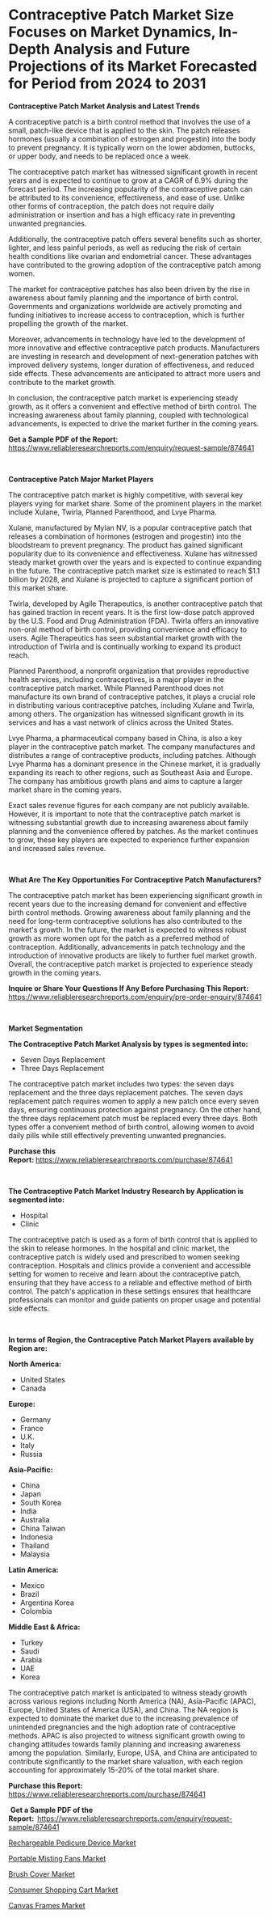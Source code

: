<p><h1>Contraceptive Patch Market Size Focuses on Market Dynamics, In-Depth Analysis and Future Projections of its Market Forecasted for Period from 2024 to 2031</h1></p><p><strong>Contraceptive Patch Market Analysis and Latest Trends</strong></p>
<p><p>A contraceptive patch is a birth control method that involves the use of a small, patch-like device that is applied to the skin. The patch releases hormones (usually a combination of estrogen and progestin) into the body to prevent pregnancy. It is typically worn on the lower abdomen, buttocks, or upper body, and needs to be replaced once a week.</p><p>The contraceptive patch market has witnessed significant growth in recent years and is expected to continue to grow at a CAGR of 6.9% during the forecast period. The increasing popularity of the contraceptive patch can be attributed to its convenience, effectiveness, and ease of use. Unlike other forms of contraception, the patch does not require daily administration or insertion and has a high efficacy rate in preventing unwanted pregnancies.</p><p>Additionally, the contraceptive patch offers several benefits such as shorter, lighter, and less painful periods, as well as reducing the risk of certain health conditions like ovarian and endometrial cancer. These advantages have contributed to the growing adoption of the contraceptive patch among women.</p><p>The market for contraceptive patches has also been driven by the rise in awareness about family planning and the importance of birth control. Governments and organizations worldwide are actively promoting and funding initiatives to increase access to contraception, which is further propelling the growth of the market.</p><p>Moreover, advancements in technology have led to the development of more innovative and effective contraceptive patch products. Manufacturers are investing in research and development of next-generation patches with improved delivery systems, longer duration of effectiveness, and reduced side effects. These advancements are anticipated to attract more users and contribute to the market growth.</p><p>In conclusion, the contraceptive patch market is experiencing steady growth, as it offers a convenient and effective method of birth control. The increasing awareness about family planning, coupled with technological advancements, is expected to drive the market further in the coming years.</p></p>
<p><strong>Get a Sample PDF of the Report:&nbsp;</strong> <a href="https://www.reliableresearchreports.com/enquiry/request-sample/874641">https://www.reliableresearchreports.com/enquiry/request-sample/874641</a></p>
<p>&nbsp;</p>
<p><strong>Contraceptive Patch Major Market Players</strong></p>
<p><p>The contraceptive patch market is highly competitive, with several key players vying for market share. Some of the prominent players in the market include Xulane, Twirla, Planned Parenthood, and Lvye Pharma.</p><p>Xulane, manufactured by Mylan NV, is a popular contraceptive patch that releases a combination of hormones (estrogen and progestin) into the bloodstream to prevent pregnancy. The product has gained significant popularity due to its convenience and effectiveness. Xulane has witnessed steady market growth over the years and is expected to continue expanding in the future. The contraceptive patch market size is estimated to reach $1.1 billion by 2028, and Xulane is projected to capture a significant portion of this market share.</p><p>Twirla, developed by Agile Therapeutics, is another contraceptive patch that has gained traction in recent years. It is the first low-dose patch approved by the U.S. Food and Drug Administration (FDA). Twirla offers an innovative non-oral method of birth control, providing convenience and efficacy to users. Agile Therapeutics has seen substantial market growth with the introduction of Twirla and is continually working to expand its product reach.</p><p>Planned Parenthood, a nonprofit organization that provides reproductive health services, including contraceptives, is a major player in the contraceptive patch market. While Planned Parenthood does not manufacture its own brand of contraceptive patches, it plays a crucial role in distributing various contraceptive patches, including Xulane and Twirla, among others. The organization has witnessed significant growth in its services and has a vast network of clinics across the United States.</p><p>Lvye Pharma, a pharmaceutical company based in China, is also a key player in the contraceptive patch market. The company manufactures and distributes a range of contraceptive products, including patches. Although Lvye Pharma has a dominant presence in the Chinese market, it is gradually expanding its reach to other regions, such as Southeast Asia and Europe. The company has ambitious growth plans and aims to capture a larger market share in the coming years.</p><p>Exact sales revenue figures for each company are not publicly available. However, it is important to note that the contraceptive patch market is witnessing substantial growth due to increasing awareness about family planning and the convenience offered by patches. As the market continues to grow, these key players are expected to experience further expansion and increased sales revenue.</p></p>
<p>&nbsp;</p>
<p><strong>What Are The Key Opportunities For Contraceptive Patch Manufacturers?</strong></p>
<p><p>The contraceptive patch market has been experiencing significant growth in recent years due to the increasing demand for convenient and effective birth control methods. Growing awareness about family planning and the need for long-term contraceptive solutions has also contributed to the market's growth. In the future, the market is expected to witness robust growth as more women opt for the patch as a preferred method of contraception. Additionally, advancements in patch technology and the introduction of innovative products are likely to further fuel market growth. Overall, the contraceptive patch market is projected to experience steady growth in the coming years.</p></p>
<p><strong>Inquire or Share Your Questions If Any Before Purchasing This Report:</strong> <a href="https://www.reliableresearchreports.com/enquiry/pre-order-enquiry/874641">https://www.reliableresearchreports.com/enquiry/pre-order-enquiry/874641</a></p>
<p>&nbsp;</p>
<p><strong>Market Segmentation</strong></p>
<p><strong>The Contraceptive Patch Market Analysis by types is segmented into:</strong></p>
<p><ul><li>Seven Days Replacement</li><li>Three Days Replacement</li></ul></p>
<p><p>The contraceptive patch market includes two types: the seven days replacement and the three days replacement patches. The seven days replacement patch requires women to apply a new patch once every seven days, ensuring continuous protection against pregnancy. On the other hand, the three days replacement patch must be replaced every three days. Both types offer a convenient method of birth control, allowing women to avoid daily pills while still effectively preventing unwanted pregnancies.</p></p>
<p><strong>Purchase this Report:&nbsp;</strong><a href="https://www.reliableresearchreports.com/purchase/874641">https://www.reliableresearchreports.com/purchase/874641</a></p>
<p>&nbsp;</p>
<p><strong>The Contraceptive Patch Market Industry Research by Application is segmented into:</strong></p>
<p><ul><li>Hospital</li><li>Clinic</li></ul></p>
<p><p>The contraceptive patch is used as a form of birth control that is applied to the skin to release hormones. In the hospital and clinic market, the contraceptive patch is widely used and prescribed to women seeking contraception. Hospitals and clinics provide a convenient and accessible setting for women to receive and learn about the contraceptive patch, ensuring that they have access to a reliable and effective method of birth control. The patch's application in these settings ensures that healthcare professionals can monitor and guide patients on proper usage and potential side effects.</p></p>
<p>&nbsp;</p>
<p><strong>In terms of Region, the Contraceptive Patch Market Players available by Region are:</strong></p>
<p>
    <p> <strong> North America: </strong>
        <ul>
            <li>United States</li>
            <li>Canada</li>
        </ul>
        </p> 
    <p> <strong> Europe: </strong>
        <ul>
            <li>Germany</li>
            <li>France</li>
            <li>U.K.</li>
            <li>Italy</li>
            <li>Russia</li>
        </ul>
        </p> 
    <p> <strong> Asia-Pacific: </strong>
        <ul>
            <li>China</li>
            <li>Japan</li>
            <li>South Korea</li>
            <li>India</li>
            <li>Australia</li>
            <li>China Taiwan</li>
            <li>Indonesia</li>
            <li>Thailand</li>
            <li>Malaysia</li>
        </ul>
        </p> 
    <p> <strong> Latin America: </strong>
        <ul>
            <li>Mexico</li>
            <li>Brazil</li>
            <li>Argentina Korea</li>
            <li>Colombia</li>
        </ul>
        </p> 
    <p> <strong> Middle East & Africa: </strong>
        <ul>
            <li>Turkey</li>
            <li>Saudi</li>
            <li>Arabia</li>
            <li>UAE</li>
            <li>Korea</li>
        </ul>
    </p>
    </p>
<p><p>The contraceptive patch market is anticipated to witness steady growth across various regions including North America (NA), Asia-Pacific (APAC), Europe, United States of America (USA), and China. The NA region is expected to dominate the market due to the increasing prevalence of unintended pregnancies and the high adoption rate of contraceptive methods. APAC is also projected to witness significant growth owing to changing attitudes towards family planning and increasing awareness among the population. Similarly, Europe, USA, and China are anticipated to contribute significantly to the market share valuation, with each region accounting for approximately 15-20% of the total market share.</p></p>
<p><strong>Purchase this Report: </strong><a href="https://www.reliableresearchreports.com/purchase/874641">https://www.reliableresearchreports.com/purchase/874641</a></p>
<p>&nbsp;<strong>Get a Sample PDF of the Report:&nbsp;&nbsp;</strong><a href="https://www.reliableresearchreports.com/enquiry/request-sample/874641">https://www.reliableresearchreports.com/enquiry/request-sample/874641</a></p>
<p><strong></strong></p>
<p><p><a href="https://medium.com/@boydsmitham726/rechargeable-pedicure-device-market-share-evolution-and-market-growth-trends-2024-2031-924fc279130a">Rechargeable Pedicure Device Market</a></p><p><a href="https://medium.com/@boydsmitham726/portable-misting-fans-nbsp-market-focuses-on-market-share-size-and-projected-forecast-till-2031-09f859ce9128">Portable Misting Fans Market</a></p><p><a href="https://medium.com/@boydsmitham726/brush-cover-market-trends-forecast-and-competitive-analysis-to-2031-01ff2b230f75">Brush Cover Market</a></p><p><a href="https://medium.com/@boydsmitham726/consumer-shopping-cart-market-research-report-its-history-and-forecast-2024-to-2031-2eb9196f6dd2">Consumer Shopping Cart Market</a></p><p><a href="https://medium.com/@boydsmitham726/analyzing-canvas-frames-market-global-industry-perspective-and-forecast-2024-to-2031-174c1412c33f">Canvas Frames Market</a></p></p>